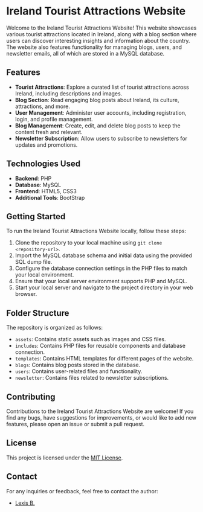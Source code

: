 # Ireland Tourist Attractions Website

Welcome to the Ireland Tourist Attractions Website! This website showcases various tourist attractions located in Ireland, along with a blog section where users can discover interesting insights and information about the country. The website also features functionality for managing blogs, users, and newsletter emails, all of which are stored in a MySQL database.

## Features

- **Tourist Attractions**: Explore a curated list of tourist attractions across Ireland, including descriptions and images.
- **Blog Section**: Read engaging blog posts about Ireland, its culture, attractions, and more.
- **User Management**: Administer user accounts, including registration, login, and profile management.
- **Blog Management**: Create, edit, and delete blog posts to keep the content fresh and relevant.
- **Newsletter Subscription**: Allow users to subscribe to newsletters for updates and promotions.

## Technologies Used

- **Backend**: PHP
- **Database**: MySQL
- **Frontend**: HTML5, CSS3
- **Additional Tools**: BootStrap

## Getting Started

To run the Ireland Tourist Attractions Website locally, follow these steps:

1. Clone the repository to your local machine using `git clone <repository-url>`.
2. Import the MySQL database schema and initial data using the provided SQL dump file.
3. Configure the database connection settings in the PHP files to match your local environment.
4. Ensure that your local server environment supports PHP and MySQL.
5. Start your local server and navigate to the project directory in your web browser.

## Folder Structure

The repository is organized as follows:

- `assets`: Contains static assets such as images and CSS files.
- `includes`: Contains PHP files for reusable components and database connection.
- `templates`: Contains HTML templates for different pages of the website.
- `blogs`: Contains blog posts stored in the database.
- `users`: Contains user-related files and functionality.
- `newsletter`: Contains files related to newsletter subscriptions.

## Contributing

Contributions to the Ireland Tourist Attractions Website are welcome! If you find any bugs, have suggestions for improvements, or would like to add new features, please open an issue or submit a pull request.

## License

This project is licensed under the [MIT License](LICENSE).

## Contact

For any inquiries or feedback, feel free to contact the author:
- [Lexis B.](mailto:lexis_maxwell@hotmail.com)

